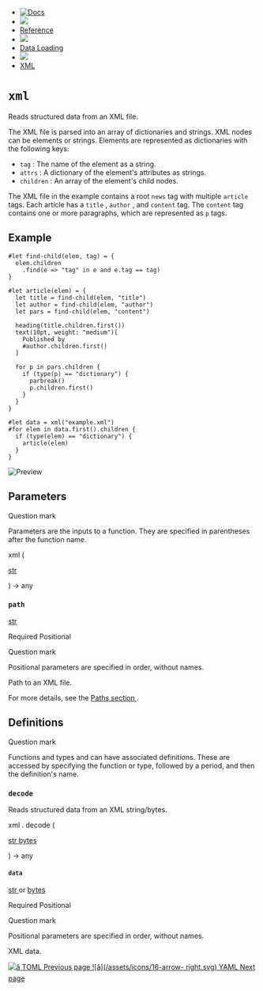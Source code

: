   * [ ![Docs](/assets/icons/16-docs-dark.svg) ](/docs)
  * ![](/assets/icons/16-arrow-right.svg)
  * [ Reference ](/docs/reference/)
  * ![](/assets/icons/16-arrow-right.svg)
  * [ Data Loading ](/docs/reference/data-loading/)
  * ![](/assets/icons/16-arrow-right.svg)
  * [ XML ](/docs/reference/data-loading/xml/)

#  ` xml `

Reads structured data from an XML file.

The XML file is parsed into an array of dictionaries and strings. XML nodes
can be elements or strings. Elements are represented as dictionaries with the
following keys:

  * ` tag ` : The name of the element as a string. 
  * ` attrs ` : A dictionary of the element's attributes as strings. 
  * ` children ` : An array of the element's child nodes. 

The XML file in the example contains a root ` news ` tag with multiple `
article ` tags. Each article has a ` title ` , ` author ` , and ` content `
tag. The ` content ` tag contains one or more paragraphs, which are
represented as ` p ` tags.

##  Example

    
    
    #let find-child(elem, tag) = {
      elem.children
        .find(e => "tag" in e and e.tag == tag)
    }
    
    #let article(elem) = {
      let title = find-child(elem, "title")
      let author = find-child(elem, "author")
      let pars = find-child(elem, "content")
    
      heading(title.children.first())
      text(10pt, weight: "medium")[
        Published by
        #author.children.first()
      ]
    
      for p in pars.children {
        if (type(p) == "dictionary") {
          parbreak()
          p.children.first()
        }
      }
    }
    
    #let data = xml("example.xml")
    #for elem in data.first().children {
      if (type(elem) == "dictionary") {
        article(elem)
      }
    }
    

![Preview](/assets/docs/ImsUm8fcO-Uh3s95k6HvEQAAAAAAAAAA.png)

##  Parameters

Question mark

Parameters are the inputs to a function. They are specified in parentheses
after the function name.

xml  (

[ str ](/docs/reference/foundations/str/)

)  -> any

###  ` path `

[ str ](/docs/reference/foundations/str/)

Required  Positional

Question mark

Positional parameters are specified in order, without names.

Path to an XML file.

For more details, see the [ Paths section ](/docs/reference/syntax/#paths) .

##  Definitions

Question mark

Functions and types and can have associated definitions. These are accessed by
specifying the function or type, followed by a period, and then the
definition's name.

###  ` decode `

Reads structured data from an XML string/bytes.

xml  .  decode  (

[ str ](/docs/reference/foundations/str/) [ bytes
](/docs/reference/foundations/bytes/)

)  -> any

####  ` data `

[ str ](/docs/reference/foundations/str/) or  [ bytes
](/docs/reference/foundations/bytes/)

Required  Positional

Question mark

Positional parameters are specified in order, without names.

XML data.

[ ![â](/assets/icons/16-arrow-right.svg) TOML  Previous page
](/docs/reference/data-loading/toml/) [ ![â](/assets/icons/16-arrow-
right.svg) YAML  Next page  ](/docs/reference/data-loading/yaml/)

